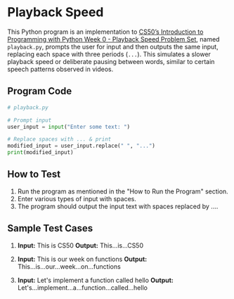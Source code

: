 # Playback Speed

This Python program is an implementation to [CS50’s Introduction to Programming with Python Week 0 - Playback Speed Problem Set](https://cs50.harvard.edu/python/2022/psets/0/playback/), named `playback.py`, prompts the user for input and then outputs the same input, replacing each space with three periods (`...`). This simulates a slower playback speed or deliberate pausing between words, similar to certain speech patterns observed in videos.

## Program Code

```python
# playback.py

# Prompt input
user_input = input("Enter some text: ")

# Replace spaces with ... & print
modified_input = user_input.replace(" ", "...")
print(modified_input)
```

## How to Test

1. Run the program as mentioned in the "How to Run the Program" section.
2. Enter various types of input with spaces.
3. The program should output the input text with spaces replaced by ....

## Sample Test Cases

1. **Input:** This is CS50
   **Output:** This...is...CS50

2. **Input:** This is our week on functions
   **Output:** This...is...our...week...on...functions

3. **Input:** Let's implement a function called hello
   **Output:** Let's...implement...a...function...called...hello
